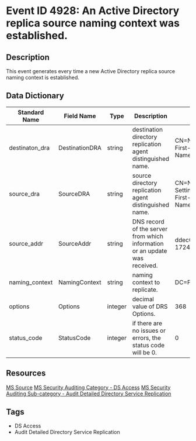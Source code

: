 # Event ID 4928: An Active Directory replica source naming context was established.

## Description
This event generates every time a new Active Directory replica source naming context is established.

## Data Dictionary
|Standard Name|Field Name|Type|Description|Sample Value|
|---|---|---|---|---|
|destinaton_dra|DestinationDRA|string|destination directory replication agent distinguished name.|CN=NTDS Settings,CN=DC01,CN=Servers,CN=Default-First-Site-Name,CN=Sites,CN=Configuration,DC=contoso,DC=local|
|source_dra|SourceDRA|string|source directory replication agent distinguished name.|CN=NTDS Settings,CN=WIN2012R2,CN=Servers,CN=Default-First-Site-Name,CN=Sites,CN=Configuration,DC=contoso,DC=local|
|source_addr|SourceAddr|string|DNS record of the server from which information or an update was received.|ddec0cff-6ceb-4a59-b13f-1724c38a0970._msdcs.contoso.local|
|naming_context|NamingContext|string|naming context to replicate.|DC=ForestDnsZones,DC=contoso,DC=local|
|options|Options|integer|decimal value of DRS Options.|368|
|status_code|StatusCode|integer|if there are no issues or errors, the status code will be 0.|0|

## Resources
[MS Source](https://github.com/MicrosoftDocs/windows-itpro-docs/blob/public/windows/security/threat-protection/auditing/event-4928.md)
[MS Security Auditing Category - DS Access](https://docs.microsoft.com/en-us/windows/security/threat-protection/auditing/advanced-security-audit-policy-settings#ds-access)
[MS Security Auditing Sub-category - Audit Detailed Directory Service Replication](https://github.com/MicrosoftDocs/windows-itpro-docs/tree/master/windows/security/threat-protection/auditing/audit-detailed-directory-service-replication.md)

## Tags
* DS Access
* Audit Detailed Directory Service Replication